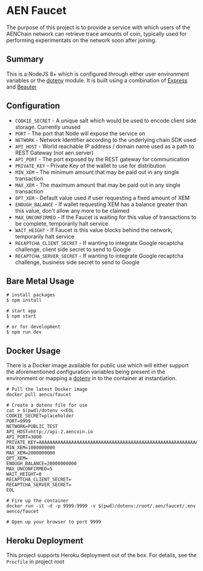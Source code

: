 # AEN Faucet

The purpose of this project is to provide a service with which users of the AENChain network can retrieve trace amounts of coin, typically used for performing experimentats on the network soon after joining.

## Summary

This is a NodeJS 8+ which is configured through either user environment variables or the [dotenv](https://www.npmjs.com/package/dotenv) module. It is built using a combination of [Express](https://github.com/expressjs/express) and [Beauter](http://beauter.outboxcraft.com/)

## Configuration

* `COOKIE_SECRET` - A unique salt which would be used to encode client side storage. Currently unused
* `PORT` - The port that Node will expose the service on
* `NETWORK` - Network Identifier according to the underlying chain SDK used
* `API_HOST` - World reachable IP address / domain name used as a path to REST Gateway (not aen.server)
* `API_PORT` - The port exposed by the REST gateway for communication
* `PRIVATE_KEY` - Private Key of the wallet to use for distribution
* `MIN_XEM` - The minimum amount that may be paid out in any single transaction
* `MAX_XEM` - The maximum amount that may be paid out in any single transaction
* `OPT_XEM` - Default value used if user requesting a fixed amount of XEM
* `ENOUGH_BALANCE` - If wallet requesting XEM has a balance greater than this value, don't allow any more to be claimed
* `MAX_UNCONFIRMED` - If the Faucet is waiting for this value of transactions to be complete, temporarily halt service
* `WAIT_HEIGHT` - If Faucet is this value blocks behind the network, temporarily halt service
* `RECAPTCHA_CLIENT_SECRET` - If wanting to integrate Google recaptcha challenge, client side secret to send to Google
* `RECAPTCHA_SERVER_SECRET` - If wanting to integrate Google recaptcha challenge, business side secret to send to Google

## Bare Metal Usage

```
# install packages
$ npm install

# start app
$ npm start

# or for development
$ npm run dev
```

## Docker Usage

There is a Docker image available for public use which will either support the
aforementioned configuration variables being present in the environment or
mapping a [dotenv](https://github.com/motdotla/dotenv) in to the container at
instantiation.

```
# Pull the latest Docker image
docker pull aenco/faucet

# Create a dotenv file for use
cat > $(pwd)/dotenv <<EOL
COOKIE_SECRET=placeholder
PORT=9999
NETWORK=PUBLIC_TEST
API_HOST=http://api-2.aencoin.io
API_PORT=3000
PRIVATE_KEY=AAAAAAAAAAAAAAAAAAAAAAAAAAAAAAAAAAAAAAAAAAAAAAAAAAAAAAAAAAAAAAAA
MIN_XEM=1000000000
MAX_XEM=2000000000
OPT_XEM=
ENOUGH_BALANCE=20000000000
MAX_UNCONFIRMED=5
WAIT_HEIGHT=0
RECAPTCHA_CLIENT_SECRET=
RECAPTCHA_SERVER_SECRET=
EOL

# Fire up the container
docker run -it -d -p 9999:9999 -v $(pwd)/dotenv:/root/.aen/faucet/.env aenco/faucet

# Open up your browser to port 9999
```

## Heroku Deployment

This project supports Heroku deployment out of the box. For details, see the `Procfile` in project root
